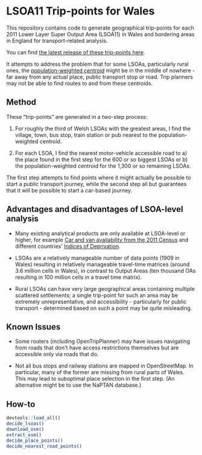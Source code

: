 # LSOA11 Trip-points for Wales

This repository contains code to generate geographical trip-points for each 2011 Lower Layer Super Output Area (LSOA11) in Wales and bordering areas in England for transport-related analysis.

You can find [the latest release of these trip-points here](https://github.com/stupidpupil/wales_lsoa_trip_points/tree/points-releases).

It attempts to address the problem that for some LSOAs, particularly rural ones, the [population-weighted centroid](https://geoportal.statistics.gov.uk/documents/b20460edf2f3459fa7d2771eacab51fc/explore) might be in the middle of nowhere - far away from any actual place, public transport stop or road. Trip planners may not be able to find routes to and from these centroids.

## Method

These “trip-points” are generated in a two-step process:
1. For roughly the third of Welsh LSOAs with the greatest areas, I find the village, town, bus stop, train station or pub nearest to the population-weighted centroid.

2.  For each LSOA, I find the nearest motor-vehicle accessible road to a) the place found in the first step for the 600 or so biggest LSOAs or b) the population-weighted centroid for the 1,300 or so remaining LSOAs.

The first step attempts to find points where it might actually be possible to start a public transport journey, while the second step all but guarantees that it will be possible to start a car-based journey.

## Advantages and disadvantages of LSOA-level analysis

- Many existing analytical products are only available at LSOA-level or higher, for example [Car and van availability from the 2011 Census](https://www.nomisweb.co.uk/census/2011/qs416ew) and different countries' [Indices of Deprivation](https://github.com/mysociety/composite_uk_imd).

- LSOAs are a relatively manageable number of data points (1909 in Wales) resulting in relatively manageable travel-time matrices (around 3.6 million cells in Wales), in contrast to Output Areas (ten thousand OAs resulting in 100 million cells in a travel time matrix).

- Rural LSOAs can have very large geographical areas containing multiple scattered settlements; a single trip-point for such an area may be extremely unrepresentative, and accessibility - particularly for public transport - determined based on such a point may be quite misleading.

## Known Issues

- Some routers (including OpenTripPlanner) may have issues navigating from roads that don't have access restrictions themselves but are accessible only via roads that do. 

- Not all bus stops and railway stations are mapped in OpenStreetMap. In particular, many of the former are missing from rural parts of Wales. This may lead to suboptimal place selection in the first step. (An alternative might be to use the NaPTAN database.)

## How-to

```r
devtools::load_all()
decide_lsoas()
download_osm()
extract_osm()
decide_place_points()
decide_nearest_road_points()
```
